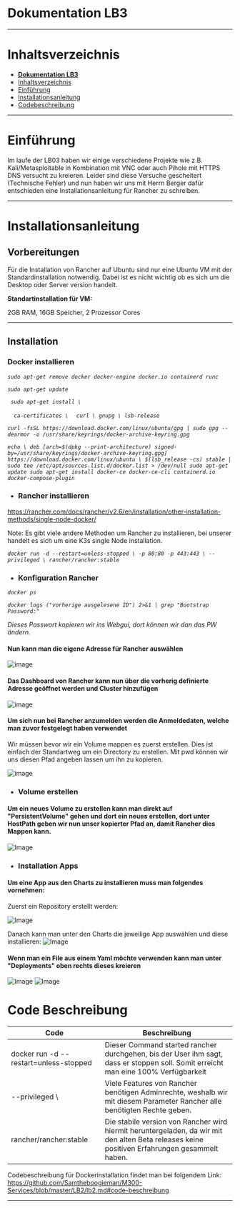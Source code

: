 # **Dokumentation LB3**

---

# Inhaltsverzeichnis

- [**Dokumentation LB3**](#dokumentation-lb3)
- [Inhaltsverzeichnis](#inhaltsverzeichnis)
- [Einführung](#einführung)
- [Installationsanleitung](#Installationsanleitung)
- [Codebeschreibung](#code-beschreibung)

---

# Einführung
Im laufe der LB03 haben wir einige verschiedene Projekte wie z.B. Kali/Metasploitable in Kombination mit VNC oder auch Pihole mit HTTPS DNS versucht zu kreieren. Leider sind diese Versuche gescheitert (Technische Fehler) und nun haben wir uns mit Herrn Berger dafür entschieden eine Installationsanleitung für Rancher zu schreiben.

---  

# Installationsanleitung
<h2>Vorbereitungen</h2>

Für die Installation von Rancher auf Ubuntu sind nur eine Ubuntu VM mit der Standardinstallation notwendig. Dabei ist es nicht wichtig ob es sich um die Desktop oder Server version handelt.

<b>Standartinstallation für VM: </b>

2GB RAM, 
16GB Speicher, 2 Prozessor Cores

---
<h2>Installation</h2>
<h3>Docker installieren</h3>

<em>`sudo apt-get remove docker docker-engine docker.io containerd runc `

`sudo apt-get update`

` sudo apt-get install \`

  `  ca-certificates \`
  `  curl \
    gnupg \
    lsb-release`
	
`curl -fsSL https://download.docker.com/linux/ubuntu/gpg | sudo gpg --dearmor -o /usr/share/keyrings/docker-archive-keyring.gpg`


`echo \
  deb [arch=$(dpkg --print-architecture) signed-by=/usr/share/keyrings/docker-archive-keyring.gpg] https://download.docker.com/linux/ubuntu \
  $(lsb_release -cs) stable | sudo tee /etc/apt/sources.list.d/docker.list > /dev/null
 sudo apt-get update
 sudo apt-get install docker-ce docker-ce-cli containerd.io docker-compose-plugin`
 </em>
 
 

- <h3>Rancher installieren</h3>

https://rancher.com/docs/rancher/v2.6/en/installation/other-installation-methods/single-node-docker/

Note: Es gibt viele andere Methoden um Rancher zu installieren, bei unserer handelt es sich um eine K3s single Node installation.

<em>`docker run -d --restart=unless-stopped \
-p 80:80 -p 443:443 \
--privileged \
rancher/rancher:stable`
</em>


- <h3>Konfiguration Rancher</h3>

<em>`docker ps`</em> 

<em>`docker logs ("vorherige ausgelesene ID") 2>&1 | grep "Bootstrap Password:"`

Dieses Passwort kopieren wir ins Webgui, dort können wir dan das PW ändern.
</em> 

<h4>Nun kann man die eigene Adresse für Rancher auswählen</h4>

![image](https://github.com/RobinGantenbein/M300-Services/blob/main/lb3/images/add-host.png)

<h4>Das Dashboard von Rancher kann nun über die vorherig definierte Adresse geöffnet werden und Cluster hinzufügen</h4>


![image](https://github.com/RobinGantenbein/M300-Services/blob/main/lb3/images/clusterview.png)


<h4>Um sich nun bei Rancher anzumelden werden die Anmeldedaten, welche man zuvor festgelegt haben verwendet</h4>

Wir müssen bevor wir ein Volume mappen es zuerst erstellen. Dies ist einfach der Standartweg um ein Directory zu erstellen. Mit pwd können wir uns diesen Pfad angeben lassen um ihn zu kopieren.

![image](https://github.com/RobinGantenbein/M300-Services/blob/main/lb3/images/rancherhost.png)

- <h3>Volume erstellen</h3>
<h4>Um ein neues Volume zu erstellen kann man direkt auf "PersistentVolume" gehen und dort ein neues erstellen, dort unter HostPath geben wir nun unser kopierter Pfad an, damit Rancher dies Mappen kann.</h4>

![Image](https://github.com/RobinGantenbein/M300-Services/blob/main/lb3/images/volume.png)

- <h3>Installation Apps</h3>
<h4>Um eine App aus den Charts zu installieren muss man folgendes vornehmen:</h4>

Zuerst ein Repository erstellt werden: 

![Image](https://github.com/RobinGantenbein/M300-Services/blob/main/lb3/images/repository.png)

Danach kann man unter den Charts die jeweilige App auswählen und diese installieren:
![Image](https://github.com/RobinGantenbein/M300-Services/blob/main/lb3/images/charts.png)

<h4>Wenn man ein File aus einem Yaml möchte verwenden kann man unter "Deployments" oben rechts dieses kreieren</h4>

![Image](https://github.com/RobinGantenbein/M300-Services/blob/main/lb3/images/deployments.png)
![Image](https://github.com/RobinGantenbein/M300-Services/blob/main/lb3/images/deployment%20create.png)


# Code Beschreibung

| Code| Beschreibung|
| --------------| -----------------|
|docker run -d --restart=unless-stopped|Dieser Command started rancher durchgehen, bis der User ihm sagt, dass er stoppen soll. Somit erreicht man eine 100% Verfügbarkeit|
|--privileged \ | Viele Features von Rancher benötigen Adminrechte, weshalb wir mit diesem Parameter Rancher alle benötigten Rechte geben.|
|rancher/rancher:stable|Die stabile version von Rancher wird hiermit heruntergeladen, da wir mit den alten Beta releases keine positiven Erfahrungen gesammelt haben.|

Codebeschreibung für Dockerinstallation findet man bei folgendem Link: 
https://github.com/Samtheboogieman/M300-Services/blob/master/LB2/lb2.md#code-beschreibung


---